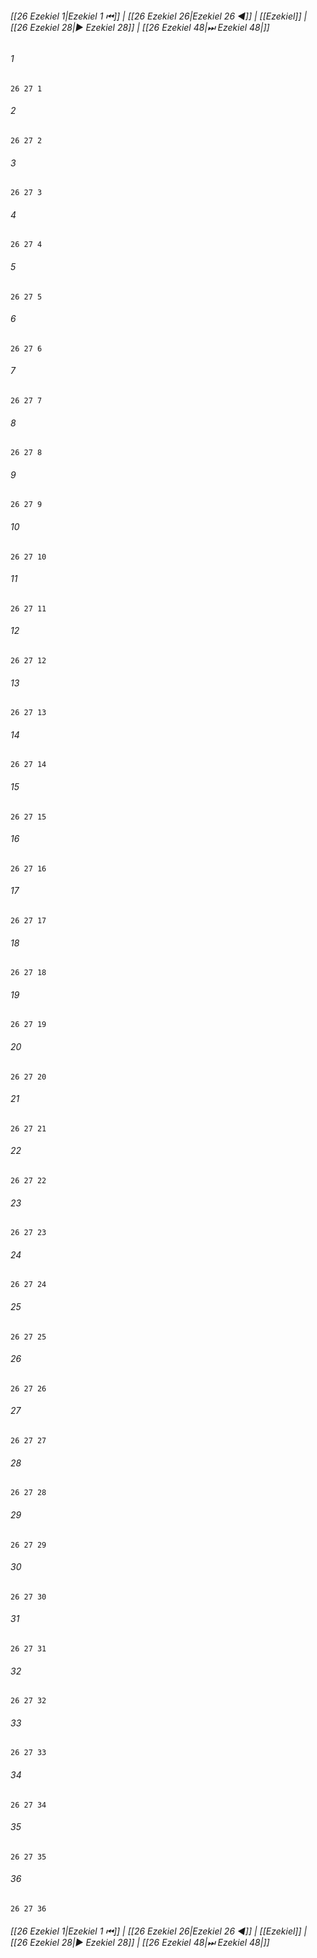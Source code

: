 
###### [[26 Ezekiel 1|Ezekiel 1 ⏮]] | [[26 Ezekiel 26|Ezekiel 26 ◀]] | [[Ezekiel]] | [[26 Ezekiel 28|▶ Ezekiel 28]] | [[26 Ezekiel 48|⏭ Ezekiel 48|]]

###### 1
``` verse
26 27 1 
```
###### 2
``` verse
26 27 2 
```
###### 3
``` verse
26 27 3 
```
###### 4
``` verse
26 27 4 
```
###### 5
``` verse
26 27 5 
```
###### 6
``` verse
26 27 6 
```
###### 7
``` verse
26 27 7 
```
###### 8
``` verse
26 27 8 
```
###### 9
``` verse
26 27 9 
```
###### 10
``` verse
26 27 10 
```
###### 11
``` verse
26 27 11 
```
###### 12
``` verse
26 27 12 
```
###### 13
``` verse
26 27 13 
```
###### 14
``` verse
26 27 14 
```
###### 15
``` verse
26 27 15 
```
###### 16
``` verse
26 27 16 
```
###### 17
``` verse
26 27 17 
```
###### 18
``` verse
26 27 18 
```
###### 19
``` verse
26 27 19 
```
###### 20
``` verse
26 27 20 
```
###### 21
``` verse
26 27 21 
```
###### 22
``` verse
26 27 22 
```
###### 23
``` verse
26 27 23 
```
###### 24
``` verse
26 27 24 
```
###### 25
``` verse
26 27 25 
```
###### 26
``` verse
26 27 26 
```
###### 27
``` verse
26 27 27 
```
###### 28
``` verse
26 27 28 
```
###### 29
``` verse
26 27 29 
```
###### 30
``` verse
26 27 30 
```
###### 31
``` verse
26 27 31 
```
###### 32
``` verse
26 27 32 
```
###### 33
``` verse
26 27 33 
```
###### 34
``` verse
26 27 34 
```
###### 35
``` verse
26 27 35 
```
###### 36
``` verse
26 27 36 
```

###### [[26 Ezekiel 1|Ezekiel 1 ⏮]] | [[26 Ezekiel 26|Ezekiel 26 ◀]] | [[Ezekiel]] | [[26 Ezekiel 28|▶ Ezekiel 28]] | [[26 Ezekiel 48|⏭ Ezekiel 48|]]

